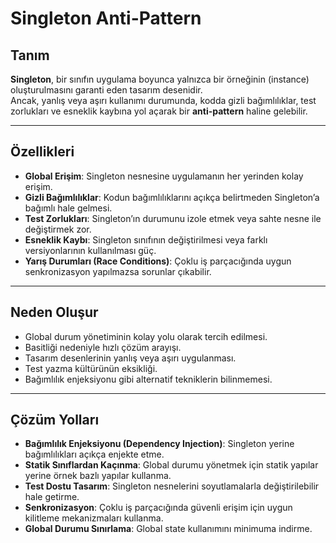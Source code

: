# Singleton Anti-Pattern

## Tanım
**Singleton**, bir sınıfın uygulama boyunca yalnızca bir örneğinin (instance) oluşturulmasını garanti eden tasarım desenidir.  
Ancak, yanlış veya aşırı kullanımı durumunda, kodda gizli bağımlılıklar, test zorlukları ve esneklik kaybına yol açarak bir **anti-pattern** haline gelebilir.

---

## Özellikleri
- **Global Erişim**: Singleton nesnesine uygulamanın her yerinden kolay erişim.  
- **Gizli Bağımlılıklar**: Kodun bağımlılıklarını açıkça belirtmeden Singleton’a bağımlı hale gelmesi.  
- **Test Zorlukları**: Singleton’ın durumunu izole etmek veya sahte nesne ile değiştirmek zor.  
- **Esneklik Kaybı**: Singleton sınıfının değiştirilmesi veya farklı versiyonlarının kullanılması güç.  
- **Yarış Durumları (Race Conditions)**: Çoklu iş parçacığında uygun senkronizasyon yapılmazsa sorunlar çıkabilir.  

---

## Neden Oluşur
- Global durum yönetiminin kolay yolu olarak tercih edilmesi.  
- Basitliği nedeniyle hızlı çözüm arayışı.  
- Tasarım desenlerinin yanlış veya aşırı uygulanması.  
- Test yazma kültürünün eksikliği.  
- Bağımlılık enjeksiyonu gibi alternatif tekniklerin bilinmemesi.  

---

## Çözüm Yolları
- **Bağımlılık Enjeksiyonu (Dependency Injection)**: Singleton yerine bağımlılıkları açıkça enjekte etme.  
- **Statik Sınıflardan Kaçınma**: Global durumu yönetmek için statik yapılar yerine örnek bazlı yapılar kullanma.  
- **Test Dostu Tasarım**: Singleton nesnelerini soyutlamalarla değiştirilebilir hale getirme.  
- **Senkronizasyon**: Çoklu iş parçacığında güvenli erişim için uygun kilitleme mekanizmaları kullanma.  
- **Global Durumu Sınırlama**: Global state kullanımını minimuma indirme.  
